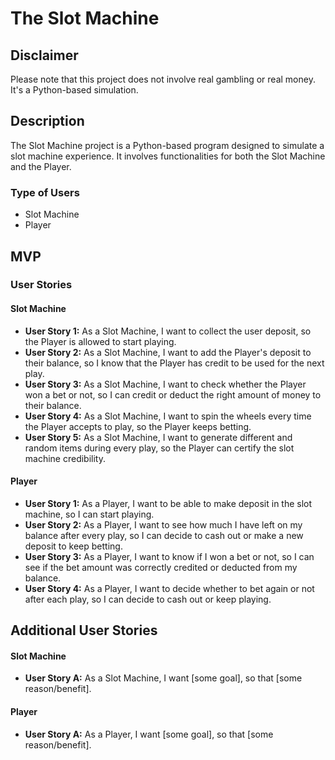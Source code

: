 # The Slot Machine

## Disclaimer
Please note that this project does not involve real gambling or real money. It's a Python-based simulation.

## Description
The Slot Machine project is a Python-based program designed to simulate a slot machine experience. It involves functionalities for both the Slot Machine and the Player.

### Type of Users
- Slot Machine
- Player

## MVP

### User Stories
#### Slot Machine
- **User Story 1:** As a Slot Machine, I want to collect the user deposit, so the Player is allowed to start playing.
- **User Story 2:** As a Slot Machine, I want to add the Player's deposit to their balance, so I know that the Player has credit to be used for the next play.
- **User Story 3:** As a Slot Machine, I want to check whether the Player won a bet or not, so I can credit or deduct the right amount of money to their balance.
- **User Story 4:** As a Slot Machine, I want to spin the wheels every time the Player accepts to play, so the Player keeps betting.
- **User Story 5:** As a Slot Machine, I want to generate different and random items during every play, so the Player can certify the slot machine credibility.

#### Player
- **User Story 1:** As a Player, I want to be able to make deposit in the slot machine, so I can start playing.
- **User Story 2:** As a Player, I want to see how much I have left on my balance after every play, so I can decide to cash out or make a new deposit to keep betting.
- **User Story 3:** As a Player, I want to know if I won a bet or not, so I can see if the bet amount was correctly credited or deducted from my balance.
- **User Story 4:** As a Player, I want to decide whether to bet again or not after each play, so I can decide to cash out or keep playing.


## Additional User Stories
#### Slot Machine
- **User Story A:** As a Slot Machine, I want [some goal], so that  [some reason/benefit].

#### Player
- **User Story A:** As a Player, I want [some goal], so that  [some reason/benefit].